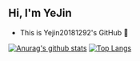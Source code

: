 ## Hi, I'm YeJin
<ul>
 <li>This is Yejin20181292's GitHub 👀</li>
</ul>

[![Anurag's github stats](https://github-readme-stats.vercel.app/api?username=Yejin20181292)](https://github.com/anuraghazra/github-readme-stats)
[![Top Langs](https://github-readme-stats.vercel.app/api/top-langs/?username=Yejin20181292&layout=compact)](https://github.com/anuraghazra/github-readme-stats)

<!--
**Yejin20181292/Yejin20181292** is a ✨ _special_ ✨ repository because its `README.md` (this file) appears on your GitHub profile.

Here are some ideas to get you started:

- 🔭 I’m currently working on ...
- 🌱 I’m currently learning ...
- 👯 I’m looking to collaborate on ...
- 🤔 I’m looking for help with ...
- 💬 Ask me about ...
- 📫 How to reach me: ...
- 😄 Pronouns: ...
- ⚡ Fun fact: ...
-->
